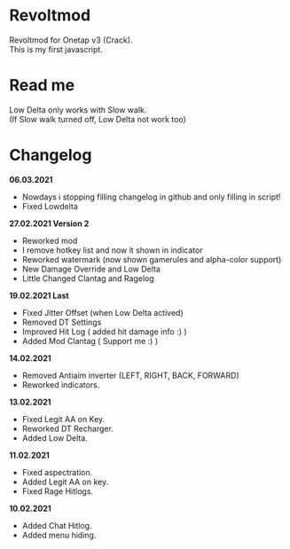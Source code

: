# Revoltmod
Revoltmod for Onetap v3 (Crack).  
This is my first javascript.

# Read me
Low Delta only works with Slow walk.  
(If Slow walk turned off, Low Delta not work too)

# Changelog
**06.03.2021**  
  - Nowdays i stopping filling changelog in github and only filling in script!
  - Fixed Lowdelta

**27.02.2021 Version 2** 
  - Reworked mod
  - I remove hotkey list and now it shown in indicator
  - Reworked watermark (now shown gamerules and alpha-color support)
  - New Damage Override and Low Delta
  - Little Changed Clantag and Ragelog

**19.02.2021 Last** 
  - Fixed Jitter Offset (when Low Delta actived)
  - Removed DT Settings
  - Improved Hit Log ( added hit damage info :) )
  - Added Mod Clantag ( Support me :) )

**14.02.2021** 
  - Removed Antiaim inverter (LEFT, RIGHT, BACK, FORWARD)
  - Reworked indicators.

**13.02.2021**
  - Fixed Legit AA on Key.
  - Reworked DT Recharger.
  - Added Low Delta.

**11.02.2021** 
  - Fixed aspectration.
  - Added Legit AA on key.
  - Fixed Rage Hitlogs.
  
**10.02.2021** 
  - Added Chat Hitlog.
  - Added menu hiding.

